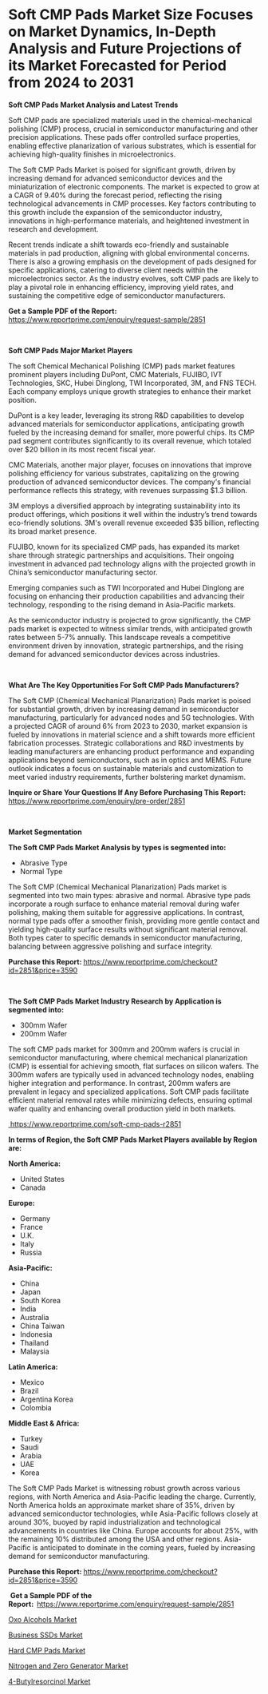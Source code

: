 <p><h1>Soft CMP Pads Market Size Focuses on Market Dynamics, In-Depth Analysis and Future Projections of its Market Forecasted for Period from 2024 to 2031</h1></p><p><strong>Soft CMP Pads Market Analysis and Latest Trends</strong></p>
<p><p>Soft CMP pads are specialized materials used in the chemical-mechanical polishing (CMP) process, crucial in semiconductor manufacturing and other precision applications. These pads offer controlled surface properties, enabling effective planarization of various substrates, which is essential for achieving high-quality finishes in microelectronics.</p><p>The Soft CMP Pads Market is poised for significant growth, driven by increasing demand for advanced semiconductor devices and the miniaturization of electronic components. The market is expected to grow at a CAGR of 9.40% during the forecast period, reflecting the rising technological advancements in CMP processes. Key factors contributing to this growth include the expansion of the semiconductor industry, innovations in high-performance materials, and heightened investment in research and development.</p><p>Recent trends indicate a shift towards eco-friendly and sustainable materials in pad production, aligning with global environmental concerns. There is also a growing emphasis on the development of pads designed for specific applications, catering to diverse client needs within the microelectronics sector. As the industry evolves, soft CMP pads are likely to play a pivotal role in enhancing efficiency, improving yield rates, and sustaining the competitive edge of semiconductor manufacturers.</p></p>
<p><strong>Get a Sample PDF of the Report:&nbsp;</strong> <a href="https://www.reportprime.com/enquiry/request-sample/2851">https://www.reportprime.com/enquiry/request-sample/2851</a></p>
<p>&nbsp;</p>
<p><strong>Soft CMP Pads Major Market Players</strong></p>
<p><p>The soft Chemical Mechanical Polishing (CMP) pads market features prominent players including DuPont, CMC Materials, FUJIBO, IVT Technologies, SKC, Hubei Dinglong, TWI Incorporated, 3M, and FNS TECH. Each company employs unique growth strategies to enhance their market position.</p><p>DuPont is a key leader, leveraging its strong R&D capabilities to develop advanced materials for semiconductor applications, anticipating growth fueled by the increasing demand for smaller, more powerful chips. Its CMP pad segment contributes significantly to its overall revenue, which totaled over $20 billion in its most recent fiscal year.</p><p>CMC Materials, another major player, focuses on innovations that improve polishing efficiency for various substrates, capitalizing on the growing production of advanced semiconductor devices. The company's financial performance reflects this strategy, with revenues surpassing $1.3 billion.</p><p>3M employs a diversified approach by integrating sustainability into its product offerings, which positions it well within the industry’s trend towards eco-friendly solutions. 3M's overall revenue exceeded $35 billion, reflecting its broad market presence.</p><p>FUJIBO, known for its specialized CMP pads, has expanded its market share through strategic partnerships and acquisitions. Their ongoing investment in advanced pad technology aligns with the projected growth in China’s semiconductor manufacturing sector.</p><p>Emerging companies such as TWI Incorporated and Hubei Dinglong are focusing on enhancing their production capabilities and advancing their technology, responding to the rising demand in Asia-Pacific markets.</p><p>As the semiconductor industry is projected to grow significantly, the CMP pads market is expected to witness similar trends, with anticipated growth rates between 5-7% annually. This landscape reveals a competitive environment driven by innovation, strategic partnerships, and the rising demand for advanced semiconductor devices across industries.</p></p>
<p>&nbsp;</p>
<p><strong>What Are The Key Opportunities For Soft CMP Pads Manufacturers?</strong></p>
<p><p>The Soft CMP (Chemical Mechanical Planarization) Pads market is poised for substantial growth, driven by increasing demand in semiconductor manufacturing, particularly for advanced nodes and 5G technologies. With a projected CAGR of around 6% from 2023 to 2030, market expansion is fueled by innovations in material science and a shift towards more efficient fabrication processes. Strategic collaborations and R&D investments by leading manufacturers are enhancing product performance and expanding applications beyond semiconductors, such as in optics and MEMS. Future outlook indicates a focus on sustainable materials and customization to meet varied industry requirements, further bolstering market dynamism.</p></p>
<p><strong>Inquire or Share Your Questions If Any Before Purchasing This Report:</strong> <a href="https://www.reportprime.com/enquiry/pre-order/2851">https://www.reportprime.com/enquiry/pre-order/2851</a></p>
<p>&nbsp;</p>
<p><strong>Market Segmentation</strong></p>
<p><strong>The Soft CMP Pads Market Analysis by types is segmented into:</strong></p>
<p><ul><li>Abrasive Type</li><li>Normal Type</li></ul></p>
<p><p>The Soft CMP (Chemical Mechanical Planarization) Pads market is segmented into two main types: abrasive and normal. Abrasive type pads incorporate a rough surface to enhance material removal during wafer polishing, making them suitable for aggressive applications. In contrast, normal type pads offer a smoother finish, providing more gentle contact and yielding high-quality surface results without significant material removal. Both types cater to specific demands in semiconductor manufacturing, balancing between aggressive polishing and surface integrity.</p></p>
<p><strong>Purchase this Report:&nbsp;</strong><a href="https://www.reportprime.com/checkout?id=2851&price=3590">https://www.reportprime.com/checkout?id=2851&price=3590</a></p>
<p>&nbsp;</p>
<p><strong>The Soft CMP Pads Market Industry Research by Application is segmented into:</strong></p>
<p><ul><li>300mm Wafer</li><li>200mm Wafer</li></ul></p>
<p><p>The soft CMP pads market for 300mm and 200mm wafers is crucial in semiconductor manufacturing, where chemical mechanical planarization (CMP) is essential for achieving smooth, flat surfaces on silicon wafers. The 300mm wafers are typically used in advanced technology nodes, enabling higher integration and performance. In contrast, 200mm wafers are prevalent in legacy and specialized applications. Soft CMP pads facilitate efficient material removal rates while minimizing defects, ensuring optimal wafer quality and enhancing overall production yield in both markets.</p></p>
<p><a href="https://www.reportprime.com/soft-cmp-pads-r2851">&nbsp;https://www.reportprime.com/soft-cmp-pads-r2851</a></p>
<p><strong>In terms of Region, the Soft CMP Pads Market Players available by Region are:</strong></p>
<p>
    <p> <strong> North America: </strong>
        <ul>
            <li>United States</li>
            <li>Canada</li>
        </ul>
        </p> 
    <p> <strong> Europe: </strong>
        <ul>
            <li>Germany</li>
            <li>France</li>
            <li>U.K.</li>
            <li>Italy</li>
            <li>Russia</li>
        </ul>
        </p> 
    <p> <strong> Asia-Pacific: </strong>
        <ul>
            <li>China</li>
            <li>Japan</li>
            <li>South Korea</li>
            <li>India</li>
            <li>Australia</li>
            <li>China Taiwan</li>
            <li>Indonesia</li>
            <li>Thailand</li>
            <li>Malaysia</li>
        </ul>
        </p> 
    <p> <strong> Latin America: </strong>
        <ul>
            <li>Mexico</li>
            <li>Brazil</li>
            <li>Argentina Korea</li>
            <li>Colombia</li>
        </ul>
        </p> 
    <p> <strong> Middle East & Africa: </strong>
        <ul>
            <li>Turkey</li>
            <li>Saudi</li>
            <li>Arabia</li>
            <li>UAE</li>
            <li>Korea</li>
        </ul>
    </p>
    </p>
<p><p>The Soft CMP Pads Market is witnessing robust growth across various regions, with North America and Asia-Pacific leading the charge. Currently, North America holds an approximate market share of 35%, driven by advanced semiconductor technologies, while Asia-Pacific follows closely at around 30%, buoyed by rapid industrialization and technological advancements in countries like China. Europe accounts for about 25%, with the remaining 10% distributed among the USA and other regions. Asia-Pacific is anticipated to dominate in the coming years, fueled by increasing demand for semiconductor manufacturing.</p></p>
<p><strong>Purchase this Report: </strong><a href="https://www.reportprime.com/checkout?id=2851&price=3590">https://www.reportprime.com/checkout?id=2851&price=3590</a></p>
<p>&nbsp;<strong>Get a Sample PDF of the Report:&nbsp;&nbsp;</strong><a href="https://www.reportprime.com/enquiry/request-sample/2851">https://www.reportprime.com/enquiry/request-sample/2851</a></p>
<p><strong></strong></p>
<p><p><a href="https://www.linkedin.com/pulse/oxo-alcohols-market-trends-focusing-insight-forecast-analysis-3jwjf?trackingId=ODM0iM%2BmQMa50iaTUwt7FQ%3D%3D">Oxo Alcohols Market</a></p><p><a href="https://github.com/abbislposival/Market-Research-Report-List-1/blob/main/business-ssds-market.md">Business SSDs Market</a></p><p><a href="https://github.com/ParvinKhatun77/Market-Research-Report-List-1/blob/main/hard-cmp-pads-market.md">Hard CMP Pads Market</a></p><p><a href="https://issuu.com/reportprime-2/docs/nitrogen-and-zero-generator-market-_f6363395af06ad">Nitrogen and Zero Generator Market</a></p><p><a href="https://issuu.com/reportprime-2/docs/4-butylresorcinol-market-size-2030._a23b1840afc551">4-Butylresorcinol Market</a></p></p>